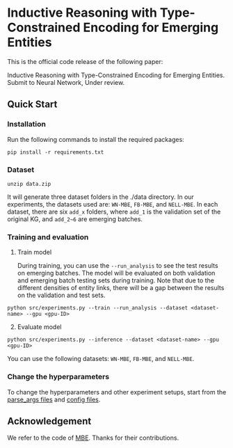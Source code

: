 # Inductive Reasoning with Type-Constrained Encoding for Emerging Entities

This is the official code release of the following paper:

Inductive Reasoning with Type-Constrained Encoding for Emerging Entities.  Submit to Neural Network, Under review.

## Quick Start

### Installation

Run the following commands to install the required packages:

```
pip install -r requirements.txt
```

### Dataset

```
unzip data.zip
```

It will generate three dataset folders in the ./data directory. In our experiments, the datasets used are: `WN-MBE`, `FB-MBE`, and `NELL-MBE`.
In each dataset, there are six `add_x` folders, where `add_1` is the validation set of the original KG, and `add_2~6` are emerging batches.

### Training and evaluation

1. Train model

   During training, you can use the `--run_analysis` to see the test results on emerging batches.
   The model will be evaluated on both validation and emerging batch testing sets during training.
   Note that due to the different densities of entity links, there will be a gap between the results on the validation and test sets.

```
python src/experiments.py --train --run_analysis --dataset <dataset-name> --gpu <gpu-ID>
```

2. Evaluate model

```
python src/experiments.py --inference --dataset <dataset-name> --gpu <gpu-ID>
```

You can use the following datasets: `WN-MBE`, `FB-MBE`, and `NELL-MBE`.

### Change the hyperparameters

To change the hyperparameters and other experiment setups, start from the [parse_args files](src/parse_args.py) and [config files](src/config.py).

## Acknowledgement

We refer to the code of [MBE](https://github.com/nju-websoft/MBE). Thanks for their contributions.
